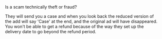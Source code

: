 Is a scam technically theft or fraud?

  They will send you a case and when you look back the reduced version of the add will say 'Case' at the end, and the original ad will have disappeared. You won't be able to get a refund because of the way they set up the delivery date to go beyond the refund period.